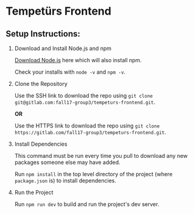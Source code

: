 # Tempetürs Frontend

## Setup Instructions:

1. Download and Install Node.js and npm

    [Download Node.js](https://nodejs.org/en/download/) here which will also install npm.
    
    Check your installs with `node -v` and `npm -v`.

2. Clone the Repository

    Use the SSH link to download the repo using `git clone git@gitlab.com:fall17-group3/tempeturs-frontend.git`.
    
    **OR**
    
    Use the HTTPS link to download the repo using `git clone https://gitlab.com/fall17-group3/tempeturs-frontend.git`.
    
3. Install Dependencies 

    This command must be run every time you pull to download any new packages someone else may have added.
    
    Run `npm install` in the top level directory of the project (where `package.json` is) to install dependencies.
    
4. Run the Project


    Run `npm run dev` to build and run the project's dev server.
